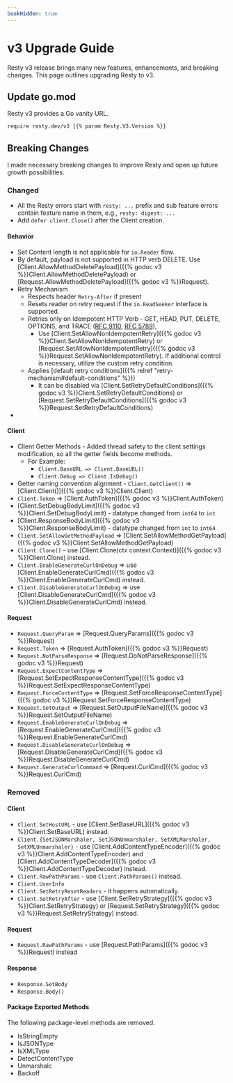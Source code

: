 ```yaml
---
bookHidden: true
---
```


# v3 Upgrade Guide

Resty v3 release brings many new features, enhancements, and breaking changes. This page outlines upgrading Resty to v3.

## Update go.mod

Resty v3 provides a Go vanity URL.

```bash
require resty.dev/v3 {{% param Resty.V3.Version %}}
```

## Breaking Changes

I made necessary breaking changes to improve Resty and open up future growth possibilities.

### Changed

* All the Resty errors start with `resty: ...` prefix and sub feature errors contain feature name in them, e.g., `resty: digest: ...`
* Add `defer client.Close()` after the Client creation.

#### Behavior

* Set Content length is not applicable for `io.Reader` flow.
* By default, payload is not supported in HTTP verb DELETE. Use [Client.AllowMethodDeletePayload]({{% godoc v3 %}}Client.AllowMethodDeletePayload) or [Request.AllowMethodDeletePayload]({{% godoc v3 %}}Request).
* Retry Mechanism
    * Respects header `Retry-After` if present
    * Resets reader on retry request if the `io.ReadSeeker` interface is supported.
    * Retries only on Idempotent HTTP Verb - GET, HEAD, PUT, DELETE, OPTIONS, and TRACE ([RFC 9110](https://datatracker.ietf.org/doc/html/rfc9110.html#name-method-registration), [RFC 5789](https://datatracker.ietf.org/doc/html/rfc5789.html)),
        * Use [Client.SetAllowNonIdempotentRetry]({{% godoc v3 %}}Client.SetAllowNonIdempotentRetry) or [Request.SetAllowNonIdempotentRetry]({{% godoc v3 %}}Request.SetAllowNonIdempotentRetry). If additional control is necessary, utilize the custom retry condition.
    * Applies [default retry conditions]({{% relref "retry-mechanism#default-conditions" %}})
        * It can be disabled via [Client.SetRetryDefaultConditions]({{% godoc v3 %}}Client.SetRetryDefaultConditions) or [Request.SetRetryDefaultConditions]({{% godoc v3 %}}Request.SetRetryDefaultConditions)
*

#### Client

* Client Getter Methods - Added thread safety to the client settings modification, so all the getter fields become methods.
    * For Example:
        * `Client.BaseURL => Client.BaseURL()`
        * `Client.Debug => Client.IsDebug()`
* Getter naming convention alignment - `Client.GetClient()` => [Client.Client()]({{% godoc v3 %}}Client.Client)
* `Client.Token` => [Client.AuthToken]({{% godoc v3 %}}Client.AuthToken)
* [Client.SetDebugBodyLimit]({{% godoc v3 %}}Client.SetDebugBodyLimit) - datatype changed from `int64` to `int`
* [Client.ResponseBodyLimit]({{% godoc v3 %}}Client.ResponseBodyLimit) - datatype changed from `int` to `int64`
* `Client.SetAllowGetMethodPayload` => [Client.SetAllowMethodGetPayload]({{% godoc v3 %}}Client.SetAllowMethodGetPayload)
* `Client.Clone()` - use [Client.Clone(ctx context.Context)]({{% godoc v3 %}}Client.Clone) instead.
* `Client.EnableGenerateCurlOnDebug` => use [Client.EnableGenerateCurlCmd]({{% godoc v3 %}}Client.EnableGenerateCurlCmd) instead.
* `Client.DisableGenerateCurlOnDebug` => use [Client.DisableGenerateCurlCmd]({{% godoc v3 %}}Client.DisableGenerateCurlCmd) instead.

#### Request

* `Request.QueryParam` => [Request.QueryParams]({{% godoc v3 %}}Request)
* `Request.Token` => [Request.AuthToken]({{% godoc v3 %}}Request)
* `Request.NotParseResponse` => [Request.DoNotParseResponse]({{% godoc v3 %}}Request)
* `Request.ExpectContentType` => [Request.SetExpectResponseContentType]({{% godoc v3 %}}Request.SetExpectResponseContentType)
* `Request.ForceContentType` => [Request.SetForceResponseContentType]({{% godoc v3 %}}Request.SetForceResponseContentType)
* `Request.SetOutput` => [Request.SetOutputFileName]({{% godoc v3 %}}Request.SetOutputFileName)
* `Request.EnableGenerateCurlOnDebug` => [Request.EnableGenerateCurlCmd]({{% godoc v3 %}}Request.EnableGenerateCurlCmd)
* `Request.DisableGenerateCurlOnDebug` => [Request.DisableGenerateCurlCmd]({{% godoc v3 %}}Request.DisableGenerateCurlCmd)
* `Request.GenerateCurlCommand` => [Request.CurlCmd]({{% godoc v3 %}}Request.CurlCmd)


### Removed

#### Client

* `Client.SetHostURL` - use [Client.SetBaseURL]({{% godoc v3 %}}Client.SetBaseURL) instead.
* `Client.{SetJSONMarshaler, SetJSONUnmarshaler, SetXMLMarshaler, SetXMLUnmarshaler}` - use [Client.AddContentTypeEncoder]({{% godoc v3 %}}Client.AddContentTypeEncoder) and [Client.AddContentTypeDecoder]({{% godoc v3 %}}Client.AddContentTypeDecoder) instead.
* `Client.RawPathParams` - use `Client.PathParams()` instead.
* `Client.UserInfo`
* `Client.SetRetryResetReaders` - it happens automatically.
* `Client.SetRetryAfter` - use [Client.SetRetryStrategy]({{% godoc v3 %}}Client.SetRetryStrategy) or [Request.SetRetryStrategy]({{% godoc v3 %}}Request.SetRetryStrategy) instead.

#### Request

* `Request.RawPathParams` - use [Request.PathParams]({{% godoc v3 %}}Request) instead


#### Response

* `Response.SetBody`
* `Response.Body()`

#### Package Exported Methods

The following package-level methods are removed.

* IsStringEmpty
* IsJSONType
* IsXMLType
* DetectContentType
* Unmarshalc
* Backoff
